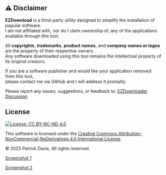 ## ⚠️ Disclaimer

**EZDownload** is a third-party utility designed to simplify the installation of popular software.  
I am not affiliated with, nor do I claim ownership of, any of the applications available through this tool.

All **copyrights**, **trademarks**, **product names**, and **company names or logos** are the property of their respective owners.  
Any software downloaded using this tool remains the intellectual property of its original creators.

If you are a software publisher and would like your application removed from this tool,  
please contact me via GitHub and I will address it promptly.

Please report any issues, suggestions, or feedback to: [EZDownloader Discussion](https://github.com/yax51/EZDownloader/discussions)
## License

[![License: CC BY-NC-ND 4.0](https://img.shields.io/badge/License-CC%20BY--NC--ND%204.0-lightgrey.svg)](https://creativecommons.org/licenses/by-nc-nd/4.0/)

This software is licensed under the [Creative Commons Attribution-NonCommercial-NoDerivatives 4.0 International License](https://creativecommons.org/licenses/by-nc-nd/4.0/).

© 2025 Patrick Davis. All rights reserved.


[Screenshot 1](https://imgur.com/a/PWPtPu6)

[Screenshot 2](https://imgur.com/a/TaUXMUb)
